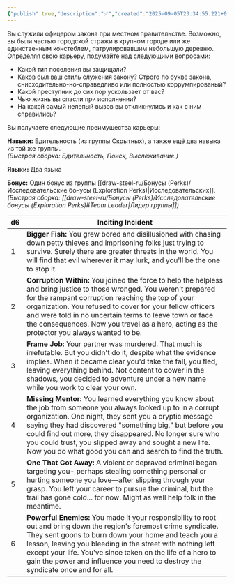 ```yaml
---
{"publish":true,"description":"✅","created":"2025-09-05T23:34:55.221+02:00","modified":"2025-09-14T00:33:14.731+02:00","cssclasses":""}
---
```


Вы служили офицером закона при местном правительстве. Возможно, вы были частью городской стражи в крупном городе или же единственным констеблем, патрулировавшим небольшую деревню. Определяя свою карьеру, подумайте над следующими вопросами:
- Какой тип поселения вы защищали?
- Каков был ваш стиль служения закону? Строго по букве закона, снисходительно-но-справедливо или полностью коррумпированый?
- Какой преступник до сих пор ускользает от вас?
- Чью жизнь вы спасли при исполнении?
- На какой самый нелепый вызов вы откликнулись и как с ним справились?

Вы получаете следующие преимущества карьеры:

**Навыки:** Бдительность (из группы Скрытных), а также ещё два навыка из той же группы.  
_(Быстрая сборка: Бдительность, Поиск, Выслеживание.)_

**Языки:** Два языка

**Бонус:** Один бонус из группы [[draw-steel-ru/Бонусы (Perks)/Исследовательские бонусы (Exploration Perks)\|Исследовательских]].  
_(Быстрая сборка: [[draw-steel-ru/Бонусы (Perks)/Исследовательские бонусы (Exploration Perks)#Team Leader\|Лидер группы]])_

| d6  | Inciting Incident                                                                                                                                                                                                                                                                                                                                                                                                     |
| --- | --------------------------------------------------------------------------------------------------------------------------------------------------------------------------------------------------------------------------------------------------------------------------------------------------------------------------------------------------------------------------------------------------------------------- |
| 1   | **Bigger Fish:** You grew bored and disillusioned with chasing down petty thieves and imprisoning folks just trying to survive. Surely there are greater threats in the world. You will find that evil wherever it may lurk, and you'll be the one to stop it.                                                                                                                                                        |
| 2   | **Corruption Within:** You joined the force to help the helpless and bring justice to those wronged. You weren't prepared for the rampant corruption reaching the top of your organization. You refused to cover for your fellow officers and were told in no uncertain terms to leave town or face the consequences. Now you travel as a hero, acting as the protector you always wanted to be.                      |
| 3   | **Frame Job:** Your partner was murdered. That much is irrefutable. But you didn't do it, despite what the evidence implies. When it became clear you'd take the fall, you fled, leaving everything behind. Not content to cower in the shadows, you decided to adventure under a new name while you work to clear your own.                                                                                          |
| 4   | **Missing Mentor:** You learned everything you know about the job from someone you always looked up to in a corrupt organization. One night, they sent you a cryptic message saying they had discovered "something big," but before you could find out more, they disappeared. No longer sure who you could trust, you slipped away and sought a new life. Now you do what good you can and search to find the truth. |
| 5   | **One That Got Away:** A violent or depraved criminal began targeting you- perhaps stealing something personal or hurting someone you love—after slipping through your grasp. You left your career to pursue the criminal, but the trail has gone cold... for now. Might as well help folk in the meantime.                                                                                                           |
| 6   | **Powerful Enemies:** You made it your responsibility to root out and bring down the region's foremost crime syndicate. They sent goons to burn down your home and teach you a lesson, leaving you bleeding in the street with nothing left except your life. You've since taken on the life of a hero to gain the power and influence you need to destroy the syndicate once and for all.                            |
